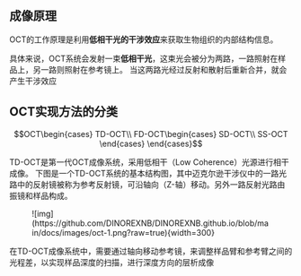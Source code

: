 ## 成像原理

OCT的工作原理是利用**低相干光的干涉效应**来获取生物组织的内部结构信息。

具体来说，OCT系统会发射一束**低相干光**，这束光会被分为两路，一路照射在样品上，另一路则照射在参考镜上。 当这两路光经过反射和散射后重新合并，就会产生干涉效应

## OCT实现方法的分类

$$OCT\begin{cases}
    TD-OCT\\
    FD-OCT\begin{cases}
        SD-OCT\\
        SS-OCT
    \end{cases}
\end{cases}$$

TD-OCT是第一代OCT成像系统，采用低相干（Low Coherence）光源进行相干成像。 下图是一个TD-OCT系统的基本结构图，其中迈克尔逊干涉仪中的一路光路中的反射镜被称为参考反射镜，可沿轴向（Z-轴）移动。另外一路反射光路由振镜和样品构成。

<figure markdown>
![img](https://github.com/DINOREXNB/DINOREXNB.github.io/blob/main/docs/images/oct-1.png?raw=true){width=300}
</figure>

在TD-OCT成像系统中，需要通过轴向移动参考镜，来调整样品臂和参考臂之间的光程差，以实现样品深度的扫描，进行深度方向的层析成像